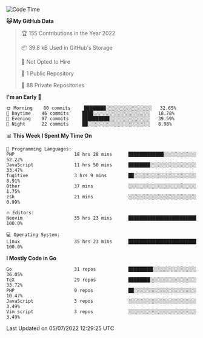
<!--START_SECTION:waka-->
![Code Time](http://img.shields.io/badge/Code%20Time-0%20secs-blue)

**🐱 My GitHub Data** 

> 🏆 155 Contributions in the Year 2022
 > 
> 📦 39.8 kB Used in GitHub's Storage 
 > 
> 🚫 Not Opted to Hire
 > 
> 📜 1 Public Repository 
 > 
> 🔑 88 Private Repositories  
 > 
**I'm an Early 🐤** 

```text
🌞 Morning    80 commits     ████████░░░░░░░░░░░░░░░░░   32.65% 
🌆 Daytime    46 commits     ████░░░░░░░░░░░░░░░░░░░░░   18.78% 
🌃 Evening    97 commits     ██████████░░░░░░░░░░░░░░░   39.59% 
🌙 Night      22 commits     ██░░░░░░░░░░░░░░░░░░░░░░░   8.98%

```


📊 **This Week I Spent My Time On** 

```text
💬 Programming Languages: 
PHP                      18 hrs 28 mins      █████████████░░░░░░░░░░░░   52.22% 
JavaScript               11 hrs 50 mins      ████████░░░░░░░░░░░░░░░░░   33.47% 
fugitive                 3 hrs 9 mins        ██░░░░░░░░░░░░░░░░░░░░░░░   8.91% 
Other                    37 mins             ░░░░░░░░░░░░░░░░░░░░░░░░░   1.75% 
zsh                      21 mins             ░░░░░░░░░░░░░░░░░░░░░░░░░   0.99%

🔥 Editors: 
Neovim                   35 hrs 23 mins      █████████████████████████   100.0%

💻 Operating System: 
Linux                    35 hrs 23 mins      █████████████████████████   100.0%

```

**I Mostly Code in Go** 

```text
Go                       31 repos            █████████░░░░░░░░░░░░░░░░   36.05% 
TeX                      29 repos            ████████░░░░░░░░░░░░░░░░░   33.72% 
PHP                      9 repos             ██░░░░░░░░░░░░░░░░░░░░░░░   10.47% 
JavaScript               3 repos             ░░░░░░░░░░░░░░░░░░░░░░░░░   3.49% 
Vim script               3 repos             ░░░░░░░░░░░░░░░░░░░░░░░░░   3.49%

```



 Last Updated on 05/07/2022 12:29:25 UTC
<!--END_SECTION:waka-->
